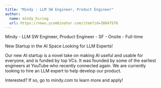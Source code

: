 ```yaml
---
title: "Mindy : LLM SW Engineer, Product Engineer"
author:
  name: mindy_hiring
  url: https://news.ycombinator.com/item?id=38847576
---
```

Mindy - LLM SW Engineer, Product Engineer - SF - Onsite - Full-time

New Startup in the AI Space Looking for LLM Experts!

Our new AI startup is a novel take on making AI useful and usable for everyone, and is funded by top VCs. It was founded by some of the earliest engineers at YouTube who recently connected again. We are currently looking to hire an LLM expert to help develop our product.

Interested? If so, go to mindy.com to learn more and apply!
